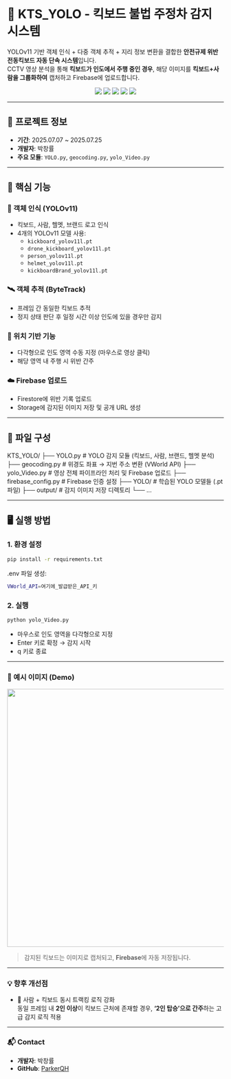 # 🛵 KTS_YOLO - 킥보드 불법 주정차 감지 시스템

YOLOv11 기반 객체 인식 + 다중 객체 추적 + 지리 정보 변환을 결합한 **안전규제 위반 전동킥보드 자동 단속 시스템**입니다.  
CCTV 영상 분석을 통해 **킥보드가 인도에서 주행 중인 경우**, 해당 이미지를 **킥보드+사람을 그룹화하여** 캡처하고 Firebase에 업로드합니다.

<p align="center">
  <img src="https://img.shields.io/badge/Python-3.12-blue?logo=python"/>
  <img src="https://img.shields.io/badge/YOLOv11-ObjectDetection-red"/>
  <img src="https://img.shields.io/badge/ByteTrack-MultiObjectTracking-green"/>
  <img src="https://img.shields.io/badge/Firebase-Upload-yellow"/>
  <img src="https://img.shields.io/badge/Status-Completed-brightgreen"/>
</p>

---

## 📅 프로젝트 정보

- **기간**: 2025.07.07 ~ 2025.07.25
- **개발자**: 박창률
- **주요 모듈**: `YOLO.py`, `geocoding.py`, `yolo_Video.py`

---

## 📌 핵심 기능

### 🧠 객체 인식 (YOLOv11)
- 킥보드, 사람, 헬멧, 브랜드 로고 인식
- 4개의 YOLOv11 모델 사용:
  - `kickboard_yolov11l.pt`
  - `drone_kickboard_yolov11l.pt`
  - `person_yolov11l.pt`
  - `helmet_yolov11l.pt`
  - `kickboardBrand_yolov11l.pt`

### 🛰️ 객체 추적 (ByteTrack)
- 프레임 간 동일한 킥보드 추적
- 정지 상태 판단 후 일정 시간 이상 인도에 있을 경우만 감지

### 📍 위치 기반 기능
- 다각형으로 인도 영역 수동 지정 (마우스로 영상 클릭)
- 해당 영역 내 주행 시 위반 간주

### ☁️ Firebase 업로드
- Firestore에 위반 기록 업로드
- Storage에 감지된 이미지 저장 및 공개 URL 생성

---

## 📂 파일 구성
KTS_YOLO/
├── YOLO.py # YOLO 감지 모듈 (킥보드, 사람, 브랜드, 헬멧 분석)
├── geocoding.py # 위경도 좌표 → 지번 주소 변환 (VWorld API)
├── yolo_Video.py # 영상 전체 파이프라인 처리 및 Firebase 업로드
├── firebase_config.py # Firebase 인증 설정
├── YOLO/ # 학습된 YOLO 모델들 (.pt 파일)
├── output/ # 감지 이미지 저장 디렉토리
└── ...

---

## 🖥 실행 방법

### 1. 환경 설정
```bash
pip install -r requirements.txt
```
.env 파일 생성:
```bash
VWorld_API=여기에_발급받은_API_키
```
### 2. 실행
```bash
python yolo_Video.py
```
- 마우스로 인도 영역을 다각형으로 지정
- Enter 키로 확정 → 감지 시작
- q 키로 종료

---

### 📸 예시 이미지 (Demo)

<p align="center">
  <img src="https://github.com/user-attachments/assets/67728b33-06aa-48bb-af19-6b7428145fbc" width="600"/>
</p>

> 감지된 킥보드는 이미지로 캡처되고, **Firebase**에 자동 저장됩니다.

---

### 💡 향후 개선점

- 🛴 사람 + 킥보드 동시 트랙킹 로직 강화  
  동일 프레임 내 **2인 이상**이 킥보드 근처에 존재할 경우, **‘2인 탑승’으로 간주**하는 고급 감지 로직 적용

---

### 📬 Contact

- **개발자**: 박창률  
- **GitHub**: [ParkerQH](https://github.com/ParkerQH)
